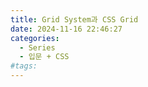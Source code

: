 ```yaml
---
title: Grid System과 CSS Grid
date: 2024-11-16 22:46:27
categories:
  - Series
  - 입문 + CSS
#tags:
---
```

